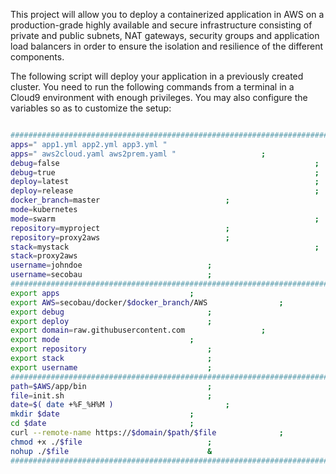 This project will allow you to deploy a containerized application in AWS on a production-grade highly available and secure infrastructure consisting of private and public subnets, NAT gateways, security groups and application load balancers in order to ensure the isolation and resilience of the different components.

The following script will deploy your application in a previously created cluster. You need to run the following commands from a terminal in a Cloud9 environment with enough privileges.
You may also configure the variables so as to customize the setup:

```BASH 

#########################################################################
apps=" app1.yml app2.yml app3.yml "                                     ;
apps=" aws2cloud.yaml aws2prem.yaml "					;
debug=false                                                     	;
debug=true                                                     		;
deploy=latest                                                   	;
deploy=release                                                   	;
docker_branch=master							;
mode=kubernetes                                                       	;
mode=swarm                                                       	;
repository=myproject							;
repository=proxy2aws							;
stack=mystack                                                     	;
stack=proxy2aws                                                     	;
username=johndoe							;
username=secobau							;
#########################################################################
export apps								;
export AWS=secobau/docker/$docker_branch/AWS				;
export debug								;
export deploy								;
export domain=raw.githubusercontent.com					;
export mode								;
export repository							;
export stack								;
export username								;
#########################################################################
path=$AWS/app/bin							;
file=init.sh								;
date=$( date +%F_%H%M )							;
mkdir $date								;
cd $date								;
curl --remote-name https://$domain/$path/$file				;
chmod +x ./$file							;
nohup ./$file								&
#########################################################################


```


